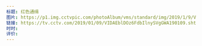 ```yaml
---
标题: 红色通缉
图片: https://p1.img.cctvpic.com/photoAlbum/vms/standard/img/2019/1/9/VSETORjZZ3IvrANRcBNCRhlw190109.jpg
链接: https://tv.cctv.com/2019/01/09/VIDAEblDOz6FdbIlnySVgGWA190109.shtml
时时: 
评价:
---
```


